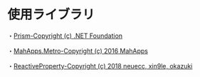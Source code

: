 # 使用ライブラリ
・[Prism-Copyright (c) .NET Foundation](https://github.com/PrismLibrary/Prism/blob/master/LICENSE)

・[MahApps.Metro-Copyright (c) 2016 MahApps](https://github.com/MahApps/MahApps.Metro/blob/master/LICENSE)

・[ReactiveProperty-Copyright (c) 2018 neuecc, xin9le, okazuki](https://github.com/runceel/ReactiveProperty/blob/master/LICENSE.txt)
